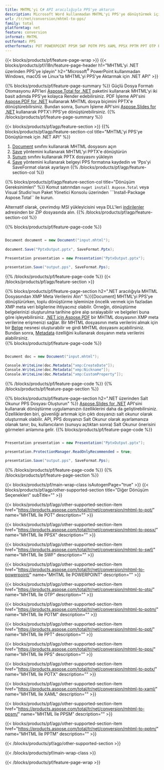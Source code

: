 ```yaml
---
title: MHTML'yi C# API aracılığıyla PPS'ye aktarın
description: Microsoft Word kullanmadan MHTML'yi PPS'ye dönüştürmek için .NET API
url: /tr/net/conversion/mhtml-to-pps/
family: total
platformtag: net
feature: conversion
informat: MHTML
outformat: PPS
otherformats: POT POWERPOINT PPSM SWF POTM PPS XAML PPSX PPTM PPT OTP POTX
---
```

{{< blocks/products/pf/feature-page-wrap >}}
{{< blocks/products/pf/i18n/feature-page-header h1="MHTML'yi .NET üzerinden PPS'ye işleyin" h2="Microsoft<sup>&reg;</sup> PowerPoint kullanmadan Windows, macOS ve Linux'ta MHTML'yi PPS'ye Aktarmak için .NET API" >}}

{{% blocks/products/pf/feature-page-summary %}}
Güçlü Dosya Formatı Otomasyonu API'leri [Aspose.Total for .NET](https://products.aspose.com/total/net/) paketini kullanarak MHTML'yi iki basit adımda PPS'ye kolayca Render edebilirsiniz. PDF İşleme API'sini [Aspose.PDF for .NET](https://products.aspose.com/pdf/net/) kullanarak MHTML dosya biçimini PPTX'e dönüştürebilirsiniz. Bundan sonra, Sunum İşleme API'sini [Aspose.Slides for .NET](https://products.aspose.com/slides/net/) kullanarak PPTX'i PPS'ye dönüştürebilirsiniz.
{{% /blocks/products/pf/feature-page-summary  %}}

{{< blocks/products/pf/agp/feature-section >}}
{{% blocks/products/pf/agp/feature-section-col title="MHTML'yi PPS'ye Dönüştürmek için .NET API" %}}
1. [Document](https://apireference.aspose.com/pdf/net/aspose.pdf/document) sınıfını kullanarak MHTML dosyasını açın
2. [Save](https://apireference.aspose.com/pdf/net/aspose.pdf.document/save/methods/5) yöntemini kullanarak MHTML'yi PPTX'e dönüştürün
3. [Sunum](https://apireference.aspose.com/slides/net/aspose.slides/presentation) sınıfını kullanarak PPTX dosyasını yükleyin
4. [Save](https://apireference.aspose.com/slides/net/aspose.slides.presentation/save/methods/5) yöntemini kullanarak belgeyi PPS formatına kaydedin ve 'Pps'yi SaveFormat olarak ayarlayın
{{% /blocks/products/pf/agp/feature-section-col %}}

{{% blocks/products/pf/agp/feature-section-col title="Dönüşüm Gereksinimleri" %}}
Komut satırından ```nuget install Aspose.Total``` veya Visual Studio'nun Paket Yönetici Konsolu üzerinden ```Install-Package Aspose.Total`` ile kurun.

Alternatif olarak, çevrimdışı MSI yükleyicisini veya DLL'leri [indirilenler](https://downloads.aspose.com/total/net) adresinden bir ZIP dosyasında alın.
{{% /blocks/products/pf/agp/feature-section-col %}}

{{% blocks/products/pf/feature-page-code %}}

```cs

Document document = new Document("input.mhtml");
 
document.Save("PptxOutput.pptx", SaveFormat.Pptx); 

Presentation presentation = new Presentation("PptxOutput.pptx");

presentation.Save("output.pps", SaveFormat.Pps);   
```

{{% /blocks/products/pf/feature-page-code %}}
{{< /blocks/products/pf/agp/feature-section >}}

{{% blocks/products/pf/feature-page-section  h2=".NET aracılığıyla MHTML Dosyasından XMP Meta Verilerini Alın" %}}[Document]
MHTML'yi PPS'ye dönüştürürken, toplu dönüştürme işleminize öncelik vermek için fazladan XMP meta veri bilgilerine ihtiyacınız olabilir. Örneğin, dönüştürme belgelerinizi oluşturulma tarihine göre alıp sıralayabilir ve belgeleri buna göre işleyebilirsiniz. [.NET için Aspose.PDF](https://products.aspose.com/pdf/net/) bir MHTML dosyasının XMP meta verilerine erişmenizi sağlar. Bir MHTML dosyasının meta verilerini almak için bir [Belge](https://apireference.aspose.com/pdf/net/aspose.pdf/document) nesnesi oluşturabilir ve girdi MHTML dosyasını açabilirsiniz. Bundan sonra, [Metadata](https://apireference.aspose.com/pdf/net/aspose.pdf/document/properties/metadata) özelliğini kullanarak dosyanın meta verilerini alabilirsiniz.  
{{% blocks/products/pf/feature-page-code %}}

```cs

Document doc = new Document("input.mhtml");

Console.WriteLine(doc.Metadata["xmp:CreateDate"]);
Console.WriteLine(doc.Metadata["xmp:Nickname"]);
Console.WriteLine(doc.Metadata["xmp:CustomProperty"]);
```

{{% /blocks/products/pf/feature-page-code  %}}
{{% /blocks/products/pf/feature-page-section %}}

{{% blocks/products/pf/feature-page-section  h2=".NET üzerinden Salt Okunur PPS Dosyası Oluşturun" %}}
[Aspose.Slides for .NET](https://products.aspose.com/slides/net/) API'sini kullanarak dönüştürme uygulamanızın özelliklerini daha da geliştirebilirsiniz. Özelliklerden biri, güvenliği artırmak için çıktı dosyanızı salt okunur olarak oluşturmak olabilir. API, PPS dosyanızı Salt Okunur olarak ayarlamanıza olanak tanır; bu, kullanıcıların (sunuyu açtıktan sonra) Salt Okunur önerisini görmeleri anlamına gelir. 
{{% blocks/products/pf/feature-page-code %}}

```cs

Presentation presentation = new Presentation("PptxOutput.pptx");

presentation.ProtectionManager.ReadOnlyRecommended = true;

presentation.Save("output.pps", SaveFormat.Pps);     
```

{{% /blocks/products/pf/feature-page-code  %}}
{{% /blocks/products/pf/feature-page-section %}}

{{< blocks/products/pf/main-wrap-class isAutogenPage="true" >}}
{{< blocks/products/pf/agp/other-supported-section title="Diğer Dönüşüm Seçenekleri" subTitle="" >}}

{{< blocks/products/pf/agp/other-supported-section-item href="https://products.aspose.com/total/tr/net/conversion/mhtml-to-pot/" name="MHTML İle POT" description="" >}}

{{< blocks/products/pf/agp/other-supported-section-item href="https://products.aspose.com/total/tr/net/conversion/mhtml-to-ppsx/" name="MHTML İle PPSX" description="" >}}

{{< blocks/products/pf/agp/other-supported-section-item href="https://products.aspose.com/total/tr/net/conversion/mhtml-to-swf/" name="MHTML İle SWF" description="" >}}

{{< blocks/products/pf/agp/other-supported-section-item href="https://products.aspose.com/total/tr/net/conversion/mhtml-to-powerpoint/" name="MHTML İle POWERPOINT" description="" >}}

{{< blocks/products/pf/agp/other-supported-section-item href="https://products.aspose.com/total/tr/net/conversion/mhtml-to-otp/" name="MHTML İle OTP" description="" >}}

{{< blocks/products/pf/agp/other-supported-section-item href="https://products.aspose.com/total/tr/net/conversion/mhtml-to-potm/" name="MHTML İle POTM" description="" >}}

{{< blocks/products/pf/agp/other-supported-section-item href="https://products.aspose.com/total/tr/net/conversion/mhtml-to-ppt/" name="MHTML İle PPT" description="" >}}

{{< blocks/products/pf/agp/other-supported-section-item href="https://products.aspose.com/total/tr/net/conversion/mhtml-to-pps/" name="MHTML İle PPS" description="" >}}

{{< blocks/products/pf/agp/other-supported-section-item href="https://products.aspose.com/total/tr/net/conversion/mhtml-to-potx/" name="MHTML İle POTX" description="" >}}

{{< blocks/products/pf/agp/other-supported-section-item href="https://products.aspose.com/total/tr/net/conversion/mhtml-to-xaml/" name="MHTML İle XAML" description="" >}}

{{< blocks/products/pf/agp/other-supported-section-item href="https://products.aspose.com/total/tr/net/conversion/mhtml-to-ppsm/" name="MHTML İle PPSM" description="" >}}

{{< blocks/products/pf/agp/other-supported-section-item href="https://products.aspose.com/total/tr/net/conversion/mhtml-to-pptm/" name="MHTML İle PPTM" description="" >}}



{{< /blocks/products/pf/agp/other-supported-section >}}

{{< /blocks/products/pf/main-wrap-class >}}

{{< /blocks/products/pf/feature-page-wrap >}}